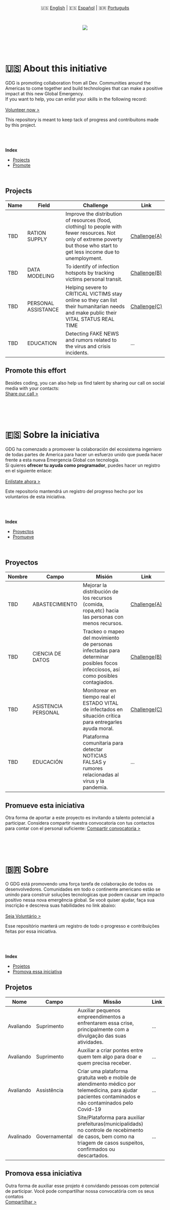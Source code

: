<p align="center">
  🇺🇸 <a href="#-about-this-initiative">English</a> | 🇪🇸 <a href="#-sobre-la-iniciativa">Español</a> | 🇧🇷 <a href="#-sobre">Português</a>
</p>
<br/>
<p align="center">
  <img src="https://i.imgur.com/oKZk0nX.png"/><img>
</p>
<br/>
<br/>
<br/>

# 🇺🇸 About this initiative
GDG is promoting collaboration from all Dev. Communities around the Americas to come together and build technologies that can make a positive impact at this new Global Emergency.<br/>
If you want to help, you can enlist your skills in the following record:<br/>
<br/>
[Volunteer now >](https://docs.google.com/spreadsheets/d/1IBM4kgflXM9yhyqE1YpA6Xpf8EVfLAMBVatx5FOwb_4/edit#gid=0)

This repository is meant to keep tack of progress and contribuitons made by this project.

<br/><br/>

**Index**
* <a href="#projects">Projects</a>
* <a href="#promote-this-effort">Promote</a>

<br/>

## Projects
Name | Field | Challenge | Link
-----|-----------|---------|------
TBD | RATION SUPPLY | Improve the distribution of resources (food, clothing) to people with fewer resources. Not only of extreme poverty but those who start to get less income due to unemployment. | [Challenge(A)](https://discord.gg/Pez6U9F)
TBD | DATA MODELING | To identify of infection hotspots by tracking victims personal transit. | [Challenge(B)](https://discord.gg/Pez6U9F)
TBD | PERSONAL ASSISTANCE | Helping severe to CRITICAL VICTIMS stay online so they can list their humanitarian needs and make public their VITAL STATUS REAL TIME | [Challenge(C)](https://discord.gg/Pez6U9F)
TBD | EDUCATION | Detecting  FAKE NEWS and rumors related to the virus and crisis incidents. | ...

## Promote this effort
Besides coding, you can also help us find talent by sharing our call on social media with your contacts:<br/>
[Share our  call >](#)


<br/><br/><br/>
# 🇪🇸 Sobre la iniciativa
GDG ha comenzado a promoveer la colaboración del ecosistema ingeniero de todas partes de America para hacer un esfuerzo unido que pueda hacer frente a esta nueva Emergencia Global con tecnología.<br/>
Si quieres **ofrecer tu ayuda como programador**, puedes hacer un registro en el siguiente enlace:<br/>
<br/>
[Enlístate ahora >](https://docs.google.com/spreadsheets/d/1IBM4kgflXM9yhyqE1YpA6Xpf8EVfLAMBVatx5FOwb_4/edit#gid=0)

Este repositorio mantendrá un registro del progreso hecho por los voluntarios de esta iniciativa.

<br/><br/>

**Index**
* <a href="#proyectos">Proyectos</a>
* <a href="#promueve-esta-iniciativa">Promueve</a>

<br/>

## Proyectos
Nombre | Campo | Misión | Link
-------|------|-----------|------
TBD | ABASTECIMIENTO | Mejorar la distribución de los recursos (comida, ropa,etc) hacia las personas con menos recursos. | [Challenge(A)](https://discord.gg/Pez6U9F)
TBD | CIENCIA DE DATOS | Trackeo o mapeo del movimiento de personas infectadas para determinar posibles focos infecciosos, así como posibles contagiados. | [Challenge(B)](https://discord.gg/Pez6U9F)
TBD | ASISTENCIA PERSONAL | Monitorear en tiempo real el ESTADO VITAL de infectados en situación crítica para entregarles ayuda moral. | [Challenge(C)](https://discord.gg/Pez6U9F)
TBD | EDUCACIÓN | Plataforma comunitaria para detectar NOTICIAS FALSAS y rumores relacionadas al virus y la pandemia. | ...

## Promueve esta iniciativa
Otra forma de aportar a este proyecto es invitando a talento potencial a participar. Considera compartir nuestra convocatoria con tus contactos para contar con el personal suficiente:
[Compartir convocatoria >](#)


<br/><br/><br/>
# 🇧🇷 Sobre
O GDG está promovendo uma força tarefa de colaboração de todos os desenvolvedores. Comunidades em todo o continente americano estão se unindo para construir soluções tecnologicas que podem causar um impacto positivo nessa nova emergência global.
Se você quiser ajudar, faça sua inscrição e descreva suas habilidades no link abaixo:<br/>
<br/>
[Seja Voluntário >](https://docs.google.com/spreadsheets/d/1IBM4kgflXM9yhyqE1YpA6Xpf8EVfLAMBVatx5FOwb_4/edit#gid=0)

Esse repositório manterá um registro de todo o progresso e contribuições feitas por essa iniciativa.

<br/><br/>

**Index**
* <a href="#projetos">Projetos</a>
* <a href="#promova-essa-iniciativa">Promova essa iniciativa</a>

## Projetos
Nome | Campo | Missão | Link
-----|-----------|---------|------
Avaliando | Suprimento | Auxiliar pequenos empreendimentos a enfrentarem essa crise, principalmente com a divulgação das suas atividades. | ...
Avaliando | Suprimento |Auxiliar a criar pontes entre quem tem algo para doar e quem precisa receber. | ...
Avaliando | Assistência | Criar uma plataforma gratuita web e mobile de atendimento médico por telemedicina, para ajudar pacientes contaminados e não contaminados pelo Covid-19 | ...
Avalinado | Governamental | Site/Plataforma para auxiliar prefeituras(municipalidads) no controle de recebimento de casos, bem como na triagem de casos suspeitos, confirmados ou descartados. | ...

## Promova essa iniciativa
Outra forma de auxiliar esse projeto é convidando pessoas com potencial de participar. Você pode compartilhar nossa convocatória com os seus contatos<br/>
[Compartilhar >](#)
